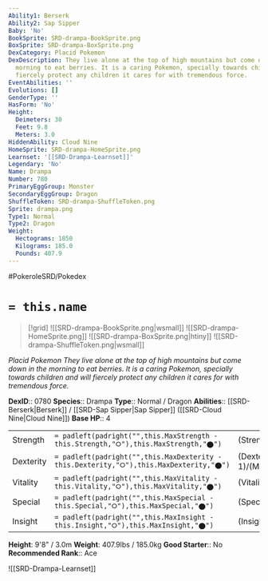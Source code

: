 ```yaml
---
Ability1: Berserk
Ability2: Sap Sipper
Baby: 'No'
BookSprite: SRD-drampa-BookSprite.png
BoxSprite: SRD-drampa-BoxSprite.png
DexCategory: Placid Pokemon
DexDescription: They live alone at the top of high mountains but come down in the
  morning to eat berries. It is a caring Pokemon, specially towards children and will
  fiercely protect any children it cares for with tremendous force.
EventAbilities: ''
Evolutions: []
GenderType: ''
HasForm: 'No'
Height:
  Deimeters: 30
  Feet: 9.8
  Meters: 3.0
HiddenAbility: Cloud Nine
HomeSprite: SRD-drampa-HomeSprite.png
Learnset: '[[SRD-Drampa-Learnset]]'
Legendary: 'No'
Name: Drampa
Number: 780
PrimaryEggGroup: Monster
SecondaryEggGroup: Dragon
ShuffleToken: SRD-drampa-ShuffleToken.png
Sprite: drampa.png
Type1: Normal
Type2: Dragon
Weight:
  Hectograms: 1850
  Kilograms: 185.0
  Pounds: 407.9
---
```


#PokeroleSRD/Pokedex

# `= this.name`

> [!grid]
> ![[SRD-drampa-BookSprite.png|wsmall]]
> ![[SRD-drampa-HomeSprite.png]]
> ![[SRD-drampa-BoxSprite.png|htiny]]
> ![[SRD-drampa-ShuffleToken.png|wsmall]]


*Placid Pokemon*
*They live alone at the top of high mountains but come down in the morning to eat berries. It is a caring Pokemon, specially towards children and will fiercely protect any children it cares for with tremendous force.*

**DexID**:: 0780
**Species**:: Drampa
**Type**:: Normal / Dragon
**Abilities**:: [[SRD-Berserk|Berserk]] / [[SRD-Sap Sipper|Sap Sipper]] ([[SRD-Cloud Nine|Cloud Nine]])
**Base HP**:: 4

|           |                                                                                        |                                          |
| --------- | -------------------------------------------------------------------------------------- | ---------------------------------------- |
| Strength  | `= padleft(padright("",this.MaxStrength - this.Strength,"⭘"),this.MaxStrength,"⬤")`    | (Strength::2)/(MaxStrength::5)   |
| Dexterity | `= padleft(padright("",this.MaxDexterity - this.Dexterity,"⭘"),this.MaxDexterity,"⬤")` | (Dexterity:: 1)/(MaxDexterity::3) |
| Vitality  | `= padleft(padright("",this.MaxVitality - this.Vitality,"⭘"),this.MaxVitality,"⬤")`    | (Vitality::2)/(MaxVitality::5)   |
| Special   | `= padleft(padright("",this.MaxSpecial - this.Special,"⭘"),this.MaxSpecial,"⬤")`       | (Special::3)/(MaxSpecial::7)     |
| Insight   | `= padleft(padright("",this.MaxInsight - this.Insight,"⭘"),this.MaxInsight,"⬤")`       | (Insight::2)/(MaxInsight::5)     |

**Height**: 9'8" / 3.0m
**Weight**: 407.9lbs / 185.0kg
**Good Starter**:: No
**Recommended Rank**:: Ace

![[SRD-Drampa-Learnset]]